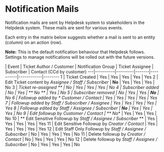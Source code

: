 # Notification Mails

Notification mails are sent by Helpdesk system to stakeholders in the Helpdesk system. These mails are sent for various events.

Each entry in the matrix below suggests whether a mail is sent to an entity (column) on an action (row).

**Note:** This is the default notification behaviour that Helpdesk follows. Settings to manage notifications will be rolled out with the future versions.

  | Event | Ticket Author / Customer | Notification Group | Ticket Assignee | Subscriber | Contact (CCd by customer)
---|----------|---------|-------|----------|------------|--------
 1 | Ticket Created | Yes | Yes | Yes | Yes | Yes
 2 | Edit Ticket content by *Assignee / Staff / Subscriber* | **No** | Yes | Yes | Yes | No
 3 | **Ticket re-assigned ** | No | Yes | Yes | Yes | No
 4 | Subscriber added | No | Yes | ** No ** | Yes | No
 5 | Subscriber removed | No | Yes | Yes | **No** | No
 6 | Followup added by * Customer / Contact* | Yes | Yes | Yes | Yes | Yes
 7 | Followup added by *Staff / Subscriber / Assignee* | Yes | Yes | Yes | Yes | Yes
 8 | Followup edited by *Staff / Assignee / Subscriber* | **No** | Yes | Yes | Yes | No
 9 | Edit followup by *Customer / Contact* | ** No** | Yes | Yes | Yes | No
10 | ** Edit Sensitive Followup by *Staff / Assignee / Subscriber* ** | Yes | Yes | Yes | Yes | Yes
11 | Edit Sensitive Followup by *Creator / Contact* | Yes | Yes | Yes | Yes | Yes
12 | Edit Staff Only Followup by *Staff / Assignee / Subscriber* | No | Yes | Yes | Yes | No
11 | Delete followup by *Creator / Contact* | No | Yes | Yes | Yes | No
12 | Delete followup by *Staff / Assignee / Subscriber* | No | Yes | Yes | Yes | No
